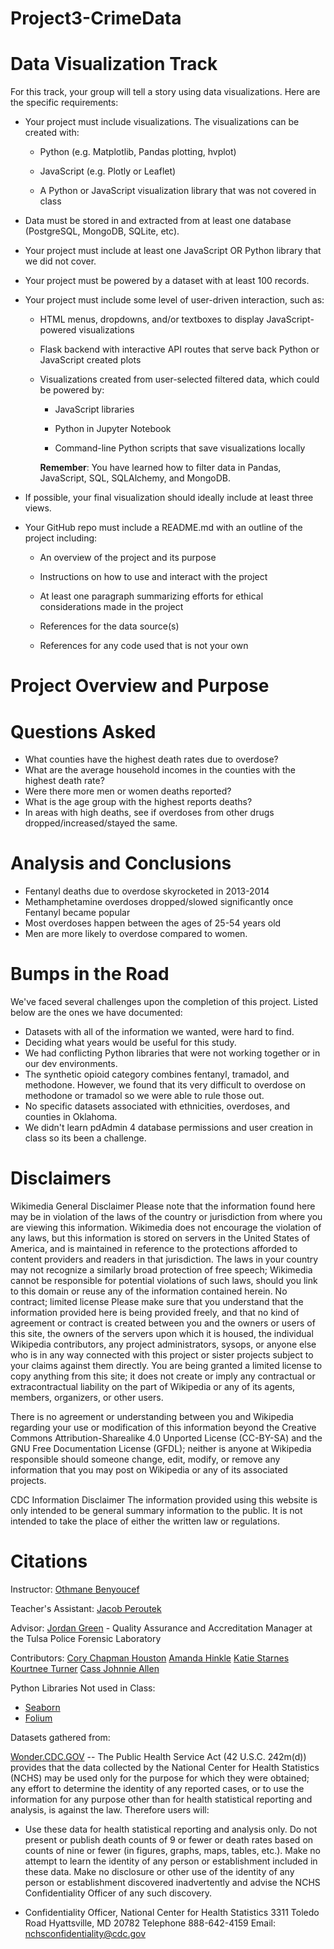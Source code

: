 # Project3-CrimeData

# **Data Visualization Track**

For this track, your group will tell a story using data visualizations. Here are the specific requirements:

  - Your project must include visualizations. The visualizations can be created with:

    - Python (e.g. Matplotlib, Pandas plotting, hvplot)

    - JavaScript (e.g. Plotly or Leaflet)

    - A Python or JavaScript visualization library that was not covered in class

  - Data must be stored in and extracted from at least one database (PostgreSQL, MongoDB, SQLite, etc).

  - Your project must include at least one JavaScript OR Python library that we did not cover.

  - Your project must be powered by a dataset with at least 100 records.

  - Your project must include some level of user-driven interaction, such as:

    - HTML menus, dropdowns, and/or textboxes to display JavaScript-powered visualizations

    - Flask backend with interactive API routes that serve back Python or JavaScript created plots

    - Visualizations created from user-selected filtered data, which could be powered by:

      - JavaScript libraries

      - Python in Jupyter Notebook
      
      - Command-line Python scripts that save visualizations locally

      **Remember**: You have learned how to filter data in Pandas, JavaScript, SQL, SQLAlchemy, and MongoDB.

  - If possible, your final visualization should ideally include at least three views.

  - Your GitHub repo must include a README.md with an outline of the project including:

    - An overview of the project and its purpose

    - Instructions on how to use and interact with the project

    - At least one paragraph summarizing efforts for ethical considerations made in the project

    - References for the data source(s)

    - References for any code used that is not your own

# **Project Overview and Purpose**

# **Questions Asked**

  - What counties have the highest death rates due to overdose?
  - What are the average household incomes in the counties with the highest death rate?
  - Were there more men or women deaths reported?
  - What is the age group with the highest reports deaths?
  - In areas with high deaths, see if overdoses from other drugs dropped/increased/stayed the same.

# **Analysis and Conclusions**

- Fentanyl deaths due to overdose skyrocketed in 2013-2014
- Methamphetamine overdoses dropped/slowed significantly once Fentanyl became popular
- Most overdoses happen between the ages of 25-54 years old
- Men are more likely to overdose compared to women.

# **Bumps in the Road**

We've faced several challenges upon the completion of this project. Listed below are the ones we have documented:

  - Datasets with all of the information we wanted, were hard to find.
  - Deciding what years would be useful for this study.
  - We had conflicting Python libraries that were not working together or in our dev environments.
  - The synthetic opioid category combines fentanyl, tramadol, and methodone. However, we found that its very difficult to overdose on methodone or tramadol so we were able to rule those out.
  - No specific datasets associated with ethnicities, overdoses, and counties in Oklahoma.
  - We didn't learn pdAdmin 4 database permissions and user creation in class so its been a challenge.

# **Disclaimers**

Wikimedia General Disclaimer
Please note that the information found here may be in violation of the laws of the country or jurisdiction from where you are viewing this information. Wikimedia does not encourage the violation of any laws, but this information is stored on servers in the United States of America, and is maintained in reference to the protections afforded to content providers and readers in that jurisdiction. The laws in your country may not recognize a similarly broad protection of free speech; Wikimedia cannot be responsible for potential violations of such laws, should you link to this domain or reuse any of the information contained herein.
No contract; limited license
Please make sure that you understand that the information provided here is being provided freely, and that no kind of agreement or contract is created between you and the owners or users of this site, the owners of the servers upon which it is housed, the individual Wikipedia contributors, any project administrators, sysops, or anyone else who is in any way connected with this project or sister projects subject to your claims against them directly. You are being granted a limited license to copy anything from this site; it does not create or imply any contractual or extracontractual liability on the part of Wikipedia or any of its agents, members, organizers, or other users.

There is no agreement or understanding between you and Wikipedia regarding your use or modification of this information beyond the Creative Commons Attribution-Sharealike 4.0 Unported License (CC-BY-SA) and the GNU Free Documentation License (GFDL); neither is anyone at Wikipedia responsible should someone change, edit, modify, or remove any information that you may post on Wikipedia or any of its associated projects.

CDC
Information Disclaimer
The information provided using this website is only intended to be general summary information to the public. It is not intended to take the place of either the written law or regulations.


# **Citations**

Instructor: [Othmane Benyoucef](https://www.linkedin.com/in/othmane-benyoucef-219a8637/)

Teacher's Assistant: [Jacob Peroutek](https://www.linkedin.com/in/jperoutek/)

Advisor: [Jordan Green](https://www.linkedin.com/in/jordan-green-138ba0a9/) - Quality Assurance and Accreditation Manager at the Tulsa Police Forensic Laboratory

Contributors: [Cory Chapman Houston](https://www.linkedin.com/in/thatcorygirl/) [Amanda Hinkle](https://www.linkedin.com/in/amanda-hinkle-9105941b6/) [Katie Starnes](https://www.linkedin.com/in/katie-starnes-7aa037204/) [Kourtnee Turner](https://www.linkedin.com/in/kourtneet/) [Cass Johnnie Allen](https://www.linkedin.com/in/cass-allen-dedicated-quicklearner-peopleperson/)

Python Libraries Not used in Class:

  - [Seaborn](https://seaborn.pydata.org/tutorial/introduction.html)
  - [Folium](https://realpython.com/python-folium-web-maps-from-data/)

Datasets gathered from:

[Wonder.CDC.GOV](https://wonder.cdc.gov/) -- The Public Health Service Act (42 U.S.C. 242m(d)) provides that the data collected by the National Center for Health Statistics (NCHS) may be used only for the purpose for which they were obtained; any effort to determine the identity of any reported cases, or to use the information for any purpose other than for health statistical reporting and analysis, is against the law. Therefore users will:

  - Use these data for health statistical reporting and analysis only. Do not present or publish death counts of 9 or fewer or death rates based on counts of nine or fewer (in figures, graphs, maps, tables, etc.). Make no attempt to learn the identity of any person or establishment included in these data. Make no disclosure or other use of the identity of any person or establishment discovered inadvertently and advise the NCHS Confidentiality Officer of any such discovery.

  - Confidentiality Officer, National Center for Health Statistics 3311 Toledo Road Hyattsville, MD 20782 Telephone 888-642-4159 Email: nchsconfidentiality@cdc.gov
